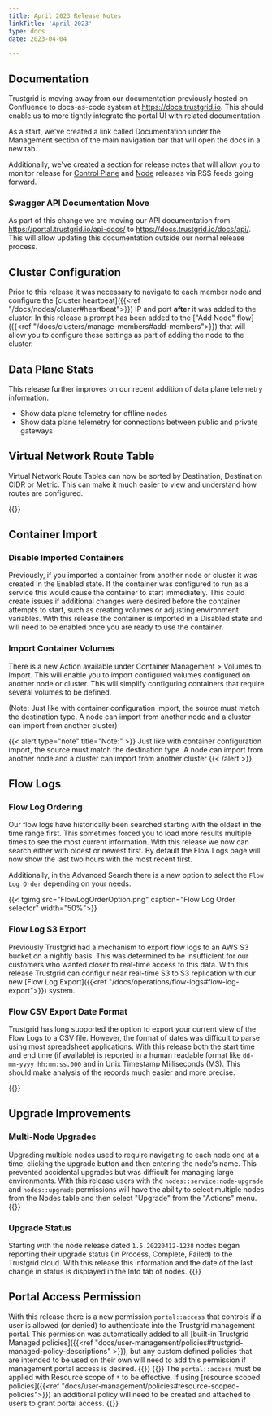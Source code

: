 ```yaml
---
title: April 2023 Release Notes
linkTitle: 'April 2023'
type: docs
date: 2023-04-04

---
```

## Documentation 
Trustgrid is moving away from our documentation previously hosted on Confluence to docs-as-code system at https://docs.trustgrid.io. This should enable us to more tightly integrate the portal UI with related documentation. 

As a start, we've created a link called Documentation under the Management section of the main navigation bar that will open the docs in a new tab.

Additionally, we've created a section for release notes that will allow you to monitor release for [Control Plane](https://docs.trustgrid.io/release-notes/cloud/) and [Node](https://docs.trustgrid.io/release-notes/node/) releases via RSS feeds going forward. 

### Swagger API Documentation Move
As part of this change we are moving our API documentation from https://portal.trustgrid.io/api-docs/ to https://docs.trustgrid.io/docs/api/. This will allow updating this documentation outside our normal release process. 


## Cluster Configuration
Prior to this release it was necessary to navigate to each member node and configure the [cluster heartbeat]({{<ref "/docs/nodes/cluster#heartbeat">}}) IP and port **after** it was added to the cluster.  In this release a prompt has been added to the ["Add Node" flow]({{<ref "/docs/clusters/manage-members#add-members">}}) that will allow you to configure these settings as part of adding the node to the cluster. 

## Data Plane Stats
This release further improves on our recent addition of data plane telemetry information.
* Show data plane telemetry for offline nodes
* Show data plane telemetry for connections between public and private gateways

## Virtual Network Route Table
Virtual Network Route Tables can now be sorted by Destination, Destination CIDR or Metric.  This can make it much easier to view and understand how routes are configured. 

{{<tgimg src="sorted-routes.png" width="80%" caption="Virtual Network Routes sorted by destination" alt="Table with multiple routes listing their Destination device, Destination CIDR, Metric and Description. Sorted by the destination device.">}}

## Container Import
### Disable Imported Containers
Previously, if you imported a container from another node or cluster it was created in the Enabled state. If the container was configured to run as a service this would cause the container to start immediately. This could create issues if additional changes were desired before the container attempts to start, such as creating volumes or adjusting environment variables. With this release the container is imported in a Disabled state and will need to be enabled once you are ready to use the container.

### Import Container Volumes
There is a new Action available under Container Management > Volumes to Import. This will enable you to import configured volumes configured on another node or cluster. This will simplify configuring containers that require several volumes to be defined.

(Note: Just like with container configuration import, the source must match the destination type. A node can import from another node and a cluster can import from another cluster)

{{< alert type="note" title="Note:" >}}
Just like with container configuration import, the source must match the destination type. A node can import from another node and a cluster can import from another cluster
{{< /alert >}}

## Flow Logs

### Flow Log Ordering
Our flow logs have historically been searched starting with the oldest in the time range first. This sometimes forced you to load more results multiple times to see the most current information. With this release we now can search either with oldest or newest first. By default the Flow Logs page will now show the last two hours with the most recent first. 

Additionally, in the Advanced Search there is a new option to select the `Flow Log Order` depending on your needs.


{{< tgimg src="FlowLogOrderOption.png" caption="Flow Log Order selector" width="50%">}}

### Flow Log S3 Export
Previously Trustgrid had a mechanism to export flow logs to an AWS S3 bucket on a nightly basis.  This was determined to be insufficient for our customers who wanted closer to real-time access to this data. With this release Trustgrid can configur near real-time S3 to S3 replication with our new [Flow Log Export]({{<ref "/docs/operations/flow-logs#flow-log-export">}}) system. 

### Flow CSV Export Date Format
Trustgrid has long supported the option to export your current view of the Flow Logs to a CSV file.  However, the format of dates was difficult to parse using most spreadsheet applications. With this release both the start time and end time (if available) is reported in a human readable format like `dd-mm-yyyy hh:mm:ss.000` and in Unix Timestamp Milliseconds (MS).  This should make analysis of the records much easier and more precise. 

{{<tgimg src="flow-log-csv-date.png" width="40%" caption="Example CSV export" alt="text CSV export example showing 'startTime' and 'startTimeMS' fields">}}


## Upgrade Improvements
### Multi-Node Upgrades
Upgrading multiple nodes used to require navigating to each node one at a time, clicking the upgrade button and then entering the node's name.   This prevented accidental upgrades but was difficult for managing large environments.  With this release users with the `nodes::service:node-upgrade` and `nodes::upgrade` permissions will have the ability to select multiple nodes from the Nodes table and then select "Upgrade" from the "Actions" menu.
{{<tgimg src="multi-node-upgrade.png" width="30%" caption="Multi-Node Upgrade Action" alt="Nodes table with two nodes selected, with the Actions dropdown showing the Upgrade option">}}

### Upgrade Status 
Starting with the node release dated `1.5.20220412-1238` nodes began reporting their upgrade status (In Process, Complete, Failed) to the Trustgrid cloud.  With this release this information and the date of the last change in status is displayed in the Info tab of nodes.
{{<tgimg src="upgrade-status.png" width="50%" caption="Upgrade Status section" alt="Table showing upgrade status of Complete and the completion time">}}


## Portal Access Permission
With this release there is a new permission `portal::access` that controls if a user is allowed (or denied) to authenticate into the Trustgrid management portal. This permission was automatically added to all [built-in Trustgrid Managed policies]({{<ref "docs/user-management/policies#trustgrid-managed-policy-descriptions" >}}), but any custom defined policies that are intended to be used on their own will need to add this permission if management portal access is desired.
{{<tgimg src="portal-access.png" width="30%" caption="Portal Access Permission" alt="Filtered list of permissions showing Portal section with portal::access allowed">}}
{{<alert color="warning">}} The `portal::access` must be applied with Resource scope of `*` to be effective. If using [resource scoped policies]({{<ref "docs/user-management/policies#resource-scoped-policies">}}) an additional policy will need to be created and attached to users to grant portal access. {{</alert>}}